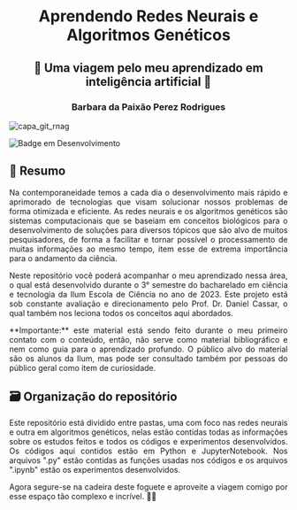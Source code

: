<h1 align="center"> Aprendendo Redes Neurais e Algoritmos Genéticos </h1>
<h2 align="center"> 🚀 Uma viagem pelo meu aprendizado em inteligência artificial 🚀 </h2>
<h3 align="center"> Barbara da Paixão Perez Rodrigues </h3>

![capa_git_rnag](https://user-images.githubusercontent.com/107041797/230733424-f7e8e9d1-ea0c-4b41-8660-1373881cd842.png)

![Badge em Desenvolvimento](https://img.shields.io/badge/Status-Em_desenvolvimento-ff69b4)

## 📜 Resumo

<p align="justify">
Na contemporaneidade temos a cada dia o desenvolvimento mais rápido e aprimorado de tecnologias que visam solucionar nossos problemas de forma otimizada e eficiente. As redes neurais e os algoritmos genéticos são sistemas computacionais que se baseiam em conceitos biológicos para o desenvolvimento de soluções para diversos tópicos que são alvo de muitos pesquisadores, de forma a facilitar e tornar possível o processamento de muitas informações ao mesmo tempo, item esse de extrema importância para o andamento da ciência.
</p>

<p align="justify">
Neste repositório você poderá acompanhar o meu aprendizado nessa área, o qual está desenvolvido durante o 3° semestre do bacharelado em ciência e tecnologia da Ilum Escola de Ciência no ano de 2023. Este projeto está sob constante avaliação e direcionamento pelo Prof. Dr. Daniel Cassar, o qual também nos leciona todos os conceitos aqui abordados.
</p>

<p align="justify">
**Importante:** este material está sendo feito durante o meu primeiro contato com o conteúdo, então, não serve como material bibliográfico e nem como guia para o aprendizado profundo. O público alvo do material são os alunos da Ilum, mas pode ser consultado também por pessoas do público geral como item de curiosidade.
</p>

## 🗃 Organização do repositório

<p align="justify">
Este repositório está dividido entre pastas, uma com foco nas redes neurais e outra em algoritmos genéticos, nelas estão contidas todas as informações sobre os estudos feitos e todos os códigos e experimentos desenvolvidos.
Os códigos aqui contidos estão em Python e JupyterNotebook. Nos arquivos ".py" estão contidas as funções usadas nos códigos e os arquivos ".ipynb" estão os experimentos desenvolvidos.
</p>

<p align="justify">
Agora segure-se na cadeira deste foguete e aproveite a viagem comigo por esse espaço tão complexo e incrível. 🌠💜
</p>
